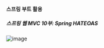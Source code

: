 #### 스프링 부트 활용
##### 스프링 웹 MVC 10부: Spring HATEOAS

![image](https://user-images.githubusercontent.com/40969203/110228451-af457300-7f44-11eb-983d-de18c8c6f4ca.png)
